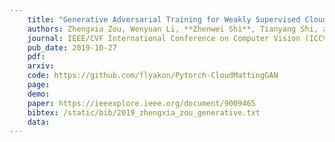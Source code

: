 ```yaml
---
    title: "Generative Adversarial Training for Weakly Supervised Cloud Matting"
    authors: Zhengxia Zou, Wenyuan Li, **Zhenwei Shi**, Tianyang Shi, and Jieping Ye
    journal: IEEE/CVF International Conference on Computer Vision (ICCV)
    pub_date: 2019-10-27
    pdf: 
    arxiv: 
    code: https://github.com/flyakon/Pytorch-CloudMattingGAN
    page: 
    demo: 
    paper: https://ieeexplore.ieee.org/document/9009465
    bibtex: /static/bib/2019_zhengxia_zou_generative.txt
    data:
---
```

    